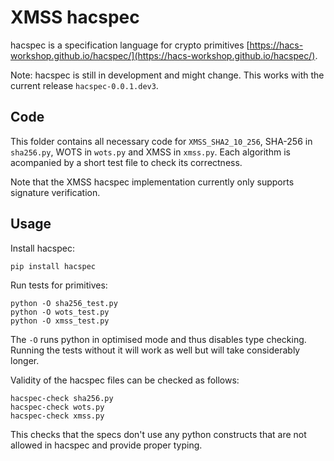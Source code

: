 # XMSS hacspec

hacspec is a specification language for crypto primitives [https://hacs-workshop.github.io/hacspec/](https://hacs-workshop.github.io/hacspec/).

Note: hacspec is still in development and might change. This works with the current release `hacspec-0.0.1.dev3`.

## Code
This folder contains all necessary code for `XMSS_SHA2_10_256`, SHA-256 in `sha256.py`, WOTS in `wots.py` and XMSS in `xmss.py`.
Each algorithm is acompanied by a short test file to check its correctness.

Note that the XMSS hacspec implementation currently only supports signature verification.

## Usage
Install hacspec:

    pip install hacspec

Run tests for primitives:

    python -O sha256_test.py
    python -O wots_test.py
    python -O xmss_test.py

The `-O` runs python in optimised mode and thus disables type checking. Running the tests without it will work as well but will take considerably longer.

Validity of the hacspec files can be checked as follows:

    hacspec-check sha256.py
    hacspec-check wots.py
    hacspec-check xmss.py

This checks that the specs don't use any python constructs that are not allowed in hacspec and provide proper typing.

